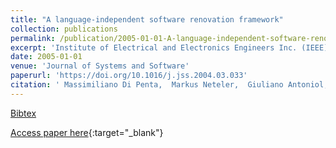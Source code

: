 ```yaml
---
title: "A language-independent software renovation framework"
collection: publications
permalink: /publication/2005-01-01-A-language-independent-software-renovation-framework
excerpt: 'Institute of Electrical and Electronics Engineers Inc. (IEEE), Los Alamitos, CA, USA, Scopus ID: 2-s2.0-18844449643, Cited by: 21'
date: 2005-01-01
venue: 'Journal of Systems and Software'
paperurl: 'https://doi.org/10.1016/j.jss.2004.03.033'
citation: ' Massimiliano Di Penta,  Markus Neteler,  Giuliano Antoniol,  Ettore Merlo, &quot;A language-independent software renovation framework.&quot; Journal of Systems and Software, 2005.'
---
```

[Bibtex](https://dblp.org/rec/bib/journals/jss/PentaNAM05)

[Access paper here](https://doi.org/10.1016/j.jss.2004.03.033){:target="_blank"}
